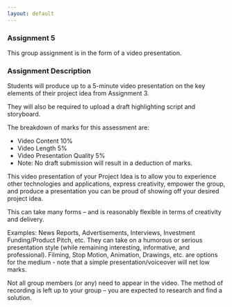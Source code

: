 ```yaml
---
layout: default
---
```


<h3 class="font-weight-bold pb-2 mb-4">Assignment 5</h3>

<p>This group assignment is in the form of a video presentation.</p>

<h3 class="font-weight-bold pb-2 mb-4">Assignment Description</h3>

<p>Students will produce up to a 5-minute video presentation on the key elements of their project idea from Assignment 3.</p>

<p>They will also be required to upload a draft highlighting script and storyboard.</p>

<p>The breakdown of marks for this assessment are:</p>

<ul>
  <li>Video Content 10%</li>
  <li>Video Length 5%</li>
  <li>Video Presentation Quality 5%</li>
  <li>Note: No draft submission will result in a deduction of marks.</li>
</ul>
  
<p>This video presentation of your Project Idea is to allow you to experience other technologies and applications, express creativity, empower the group, and produce a presentation you can be proud of showing off your desired project idea.</p>

<p>This can take many forms – and is reasonably flexible in terms of creativity and delivery.</p>

<p>Examples: News Reports, Advertisements, Interviews, Investment Funding/Product Pitch, etc. They can take on a humorous or serious presentation style (while remaining interesting, informative, and professional). Filming, Stop Motion, Animation, Drawings, etc. are options for the medium - note that a simple presentation/voiceover will net low marks.</p>

<p>Not all group members (or any) need to appear in the video. The method of recording is left up to your group – you are expected to research and find a solution.</p>

